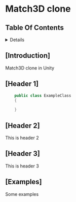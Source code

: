 # Match3D clone

## Table Of Contents 
 
<details>
<summary>Details</summary>

  - [Introduction](#introduction)
  - [Header 1](#header-1)
  - [Header 2](#header-2)
  - [Header 3](#header-3)
  - [Examples](#examples)
    
</details>

## [Introduction]
Match3D clone in Unity

    
## [Header 1]
    
```csharp 
    public class ExampleClass    
    {
    
    }
```

## [Header 2]
This is header 2


## [Header 3]
This is header 3

## [Examples]
Some examples










